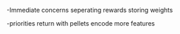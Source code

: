 -Immediate concerns
seperating rewards
storing weights

-priorities
return with pellets
encode more features

